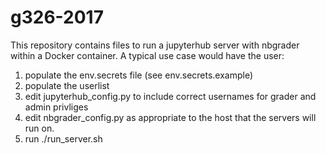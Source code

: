 # g326-2017
This repository contains files to run a jupyterhub server with nbgrader within a Docker container.
A typical use case would have the user:

1. populate the env.secrets file (see env.secrets.example)
2. populate the userlist
3. edit jupyterhub_config.py to include correct usernames for grader and admin privliges
4. edit nbgrader_config.py as appropriate to the host that the servers will run on.
5. run ./run_server.sh
